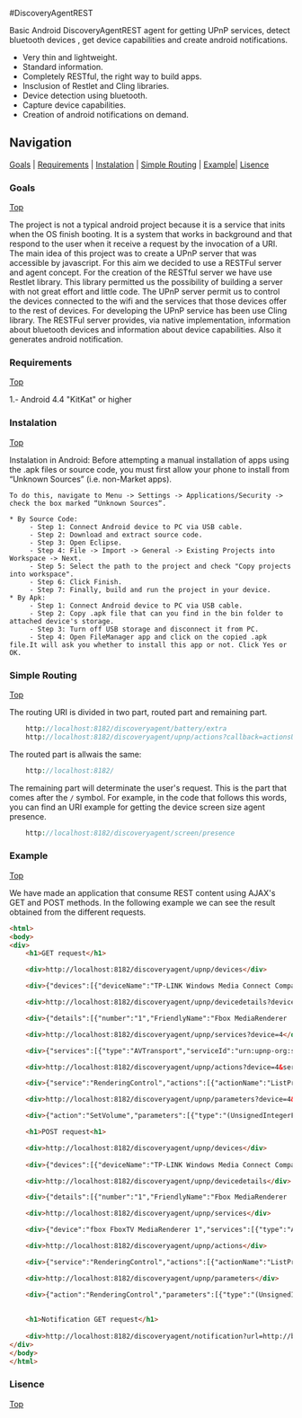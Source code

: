 #DiscoveryAgentREST

Basic Android DiscoveryAgentREST agent for getting UPnP services, detect bluetooth devices , get device capabilities and create android notifications.

 * Very thin and lightweight.
 * Standard information.
 * Completely RESTful, the right way to build apps.
 * Insclusion of Restlet and Cling libraries.
 * Device detection using bluetooth.
 * Capture device capabilities.
 * Creation of android notifications on demand.

## Navigation
[Goals][] | [Requirements][] | [Instalation][] | [Simple Routing][] | [Example][]| [Lisence][]

### Goals
[Top][]

The project is not a typical android project because it is a service that inits when the OS finish booting. It is a system that works in background and that respond to the user when it receive a request by the invocation of a URI.
The main idea of this project was to create a UPnP server that was accessible by javascript. For this aim we decided to use a RESTFul server and agent concept. For the creation of the RESTful server we have use Restlet library. This library permitted us the possibility of building a server with not great effort and little code.
The UPnP server permit us to control the devices connected to the wifi and the services that those devices offer to the rest of devices. For developing the UPnP service has been use Cling library.
The RESTFul server provides, via native implementation, information about bluetooth devices and information about device capabilities. Also it generates android notification.
 
### Requirements
[Top][]

1.- Android 4.4 "KitKat" or higher

### Instalation
[Top][]

Instalation in Android:
	Before attempting a manual installation of apps using the .apk files or source code, you must first allow your phone to install from “Unknown Sources” (i.e. non-Market apps).

	To do this, navigate to Menu -> Settings -> Applications/Security -> check the box marked “Unknown Sources“.

	* By Source Code:
		 - Step 1: Connect Android device to PC via USB cable.
		 - Step 2: Download and extract source code.
		 - Step 3: Open Eclipse.
		 - Step 4: File -> Import -> General -> Existing Projects into Workspace -> Next.
		 - Step 5: Select the path to the project and check "Copy projects into workspace".
		 - Step 6: Click Finish.
		 - Step 7: Finally, build and run the project in your device.
	* By Apk:
		 - Step 1: Connect Android device to PC via USB cable.
		 - Step 2: Copy .apk file that can you find in the bin folder to attached device's storage.
		 - Step 3: Turn off USB storage and disconnect it from PC.
		 - Step 4: Open FileManager app and click on the copied .apk file.It will ask you whether to install this app or not. Click Yes or OK.

### Simple Routing
[Top][]

The routing URI is divided in two part, routed part and remaining part.

```php
    http://localhost:8182/discoveryagent/battery/extra
    http://localhost:8182/discoveryagent/upnp/actions?callback=actionsUpnp&device=2&service=RenderingControl
```

The routed part is allwais the same:

```php
    http://localhost:8182/
```

The remaining part will determinate the user's request. This is the part that comes after the `/` 
symbol. For example, in the code that follows this words, you can find an URI example for getting
the device screen size agent presence.

```php
    http://localhost:8182/discoveryagent/screen/presence
```

### Example
[Top][]

We have made an application that consume REST content using AJAX's GET and POST methods. In the following example we can see the result obtained from the different requests.

```html
<html>
<body>
<div>
	<h1>GET request</h1>

	<div>http://localhost:8182/discoveryagent/upnp/devices</div>

	<div>{"devices":[{"deviceName":"TP-LINK Windows Media Connect Compatible (TL-WR1043ND) 001"},{"deviceName":"Rockchip Media Renderer 1.0"},{"deviceName":"fbox FboxTV MediaRenderer 1"},{"deviceName":"fbox FboxTV MediaRenderer 1"},{"deviceName":"TP-LINK TL-WR1043ND 1.0"},{"deviceName":"rockchip GNaP v1"},{"deviceName":"rockchip fbox v1"}]}</div>

	<div>http://localhost:8182/discoveryagent/upnp/devicedetails?device=4</div>

	<div>{"details":[{"number":"1","FriendlyName":"Fbox MediaRenderer : 192.168.1.107","description":"MediaRenderer on Android","manufacturer":"Fbox MediaRenderer : 192.168.1.107","name":"Fbox MediaRenderer : 192.168.1.107"}],"device":"fbox FboxTV MediaRenderer 1"}</div>

	<div>http://localhost:8182/discoveryagent/upnp/services?device=4</div>

	<div>{"services":[{"type":"AVTransport","serviceId":"urn:upnp-org:serviceId:AVTransport","name":"(RemoteService) ServiceId: urn:upnp-org:serviceId:AVTransport"},{"type":"RenderingControl","serviceId":"urn:upnp-org:serviceId:RenderingControl","name":"(RemoteService) ServiceId: urn:upnp-org:serviceId:RenderingControl"},{"type":"ConnectionManager","serviceId":"urn:upnp-org:serviceId:ConnectionManager","name":"(RemoteService) ServiceId: urn:upnp-org:serviceId:ConnectionManager"}]}</div>

	<div>http://localhost:8182/discoveryagent/upnp/actions?device=4&service=RenderingControl</div>

	<div>{"service":"RenderingControl","actions":[{"actionName":"ListPresets"},{"actionName":"GetLoudness"},{"actionName":"SetMute"},{"actionName":"SetVolume"},{"actionName":"GetVolume"},{"actionName":"SetLoudness"},{"actionName":"GetVolumeDB"},{"actionName":"SetVolumeDB"},{"actionName":"GetVolumeDBRange"},{"actionName":"GetMute"},{"actionName":"SelectPreset"}]}</div>

	<div>http://localhost:8182/discoveryagent/upnp/parameters?device=4&service=RenderingControl&action=SetVolume</div>

	<div>{"action":"SetVolume","parameters":[{"type":"(UnsignedIntegerFourBytesDatatype)","argument":"InstanceID"},{"type":"(StringDatatype)","argument":"Channel"},{"type":"(UnsignedIntegerTwoBytesDatatype)","argument":"DesiredVolume"}]}</div>

	<h1>POST request<h1>

	<div>http://localhost:8182/discoveryagent/upnp/devices</div>
	
	<div>{"devices":[{"deviceName":"TP-LINK Windows Media Connect Compatible (TL-WR1043ND) 001"},{"deviceName":"Rockchip Media Renderer 1.0"},{"deviceName":"fbox FboxTV MediaRenderer 1"},{"deviceName":"fbox FboxTV MediaRenderer 1"},{"deviceName":"TP-LINK TL-WR1043ND 1.0"},{"deviceName":"rockchip GNaP v1"},{"deviceName":"rockchip fbox v1"}]}</div>

	<div>http://localhost:8182/discoveryagent/upnp/devicedetails</div>

	<div>{"details":[{"number":"1","FriendlyName":"Fbox MediaRenderer : 192.168.1.107","description":"MediaRenderer on Android","manufacturer":"Fbox MediaRenderer : 192.168.1.107","name":"Fbox MediaRenderer : 192.168.1.107"}],"device":"fbox FboxTV MediaRenderer 1"}</div>

	<div>http://localhost:8182/discoveryagent/upnp/services</div>

	<div>{"device":"fbox FboxTV MediaRenderer 1","services":[{"type":"AVTransport","serviceId":"urn:upnp-org:serviceId:AVTransport","name":"(RemoteService) ServiceId: urn:upnp-org:serviceId:AVTransport"},{"type":"RenderingControl","serviceId":"urn:upnp-org:serviceId:RenderingControl","name":"(RemoteService) ServiceId: urn:upnp-org:serviceId:RenderingControl"},{"type":"ConnectionManager","serviceId":"urn:upnp-org:serviceId:ConnectionManager","name":"(RemoteService) ServiceId: urn:upnp-org:serviceId:ConnectionManager"}]}</div>

	<div>http://localhost:8182/discoveryagent/upnp/actions</div>

	<div>{"service":"RenderingControl","actions":[{"actionName":"ListPresets"},{"actionName":"GetLoudness"},{"actionName":"SetMute"},{"actionName":"SetVolume"},{"actionName":"GetVolume"},{"actionName":"SetLoudness"},{"actionName":"GetVolumeDB"},{"actionName":"SetVolumeDB"},{"actionName":"GetVolumeDBRange"},{"actionName":"GetMute"},{"actionName":"SelectPreset"}]}</div>

	<div>http://localhost:8182/discoveryagent/upnp/parameters</div>

	<div>{"action":"RenderingControl","parameters":[{"type":"(UnsignedIntegerFourBytesDatatype)","argument":"InstanceID"},{"type":"(StringDatatype)","argument":"Channel"},{"type":"(UnsignedIntegerTwoBytesDatatype)","argumen:"DesiredVolume"}]}</div>
	
	
	<h1>Notification GET request</h1>
	
	<div>http://localhost:8182/discoveryagent/notification?url=http://bit.ly/1HvO150</div>
</div>
</body>
</html>
```
### Lisence
[Top][]

[Top]: #navigation
[Goals]: #goals
[Requirements]: #requirements
[Instalation]: #instalation
[Simple Routing]: #simple-routing
[Example]: #example
[Lisence]: #lisence
